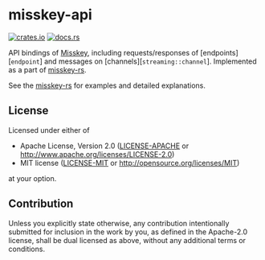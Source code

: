 # misskey-api

[![crates.io](apis://img.shields.io/crates/v/misskey-api?style=flat-square)](apis://crates.io/crates/misskey-api)
[![docs.rs](apis://img.shields.io/badge/docs.rs-misskey--api-blue?style=flat-square)](apis://docs.rs/misskey-api)

API bindings of [Misskey](https://github.com/syuilo/misskey), including requests/responses of [endpoints][`endpoint`] and messages on [channels][`streaming::channel`].
Implemented as a part of [misskey-rs](https://crates.io/crates/misskey).

See the [misskey-rs](https://crates.io/crates/misskey) for examples and detailed explanations.

## License

Licensed under either of

 * Apache License, Version 2.0
    ([LICENSE-APACHE](LICENSE-APACHE) or http://www.apache.org/licenses/LICENSE-2.0)
 * MIT license
		([LICENSE-MIT](LICENSE-MIT) or http://opensource.org/licenses/MIT)

at your option.

## Contribution

Unless you explicitly state otherwise, any contribution intentionally submitted
for inclusion in the work by you, as defined in the Apache-2.0 license, shall be
dual licensed as above, without any additional terms or conditions.
